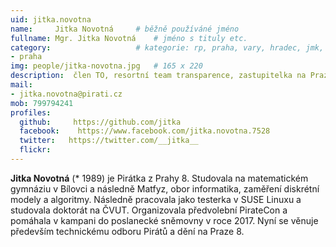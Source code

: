 ```yaml
---
uid: jitka.novotna
name:     Jitka Novotná  	# běžně používáné jméno
fullname: Mgr. Jitka Novotná	# jméno s tituly etc.
category:                 	# kategorie: rp, praha, vary, hradec, jmk, senat
- praha
img: people/jitka-novotna.jpg   # 165 x 220
description:  člen TO, resortní team transparence, zastupitelka na Praze 8
mail:
- jitka.novotna@pirati.cz
mob: 799794241
profiles:
  github:     https://github.com/jitka 
  facebook:    https://www.facebook.com/jitka.novotna.7528
  twitter:   https://twitter.com/__jitka__
  flickr:		  
---
```


**Jitka Novotná** (* 1989) je Pirátka z Prahy 8. Studovala na matematickém gymnáziu v Bílovci a následně Matfyz, obor informatika, zaměření diskrétní modely a algoritmy. Následně pracovala jako testerka v SUSE Linuxu a studovala doktorát na ČVUT. Organizovala předvolební PirateCon a pomáhala v kampani do poslanecké sněmovny v roce 2017. Nyní se věnuje především technickému odboru Pirátů a dění na Praze 8.

